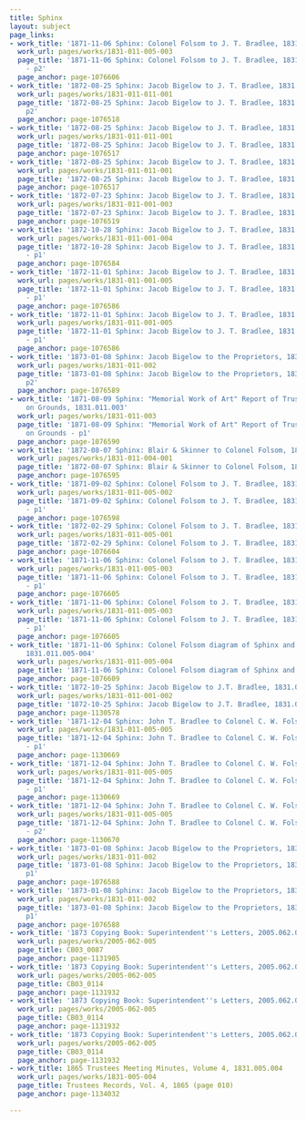 ```yaml
---
title: Sphinx
layout: subject
page_links:
- work_title: '1871-11-06 Sphinx: Colonel Folsom to J. T. Bradlee, 1831.011.005-003'
  work_url: pages/works/1831-011-005-003
  page_title: '1871-11-06 Sphinx: Colonel Folsom to J. T. Bradlee, 1831.011.005-003
    - p2'
  page_anchor: page-1076606
- work_title: '1872-08-25 Sphinx: Jacob Bigelow to J. T. Bradlee, 1831.011.001-001'
  work_url: pages/works/1831-011-011-001
  page_title: '1872-08-25 Sphinx: Jacob Bigelow to J. T. Bradlee, 1831.011.001-001-
    p2'
  page_anchor: page-1076518
- work_title: '1872-08-25 Sphinx: Jacob Bigelow to J. T. Bradlee, 1831.011.001-001'
  work_url: pages/works/1831-011-011-001
  page_title: '1872-08-25 Sphinx: Jacob Bigelow to J. T. Bradlee, 1831.011.001-001-p1'
  page_anchor: page-1076517
- work_title: '1872-08-25 Sphinx: Jacob Bigelow to J. T. Bradlee, 1831.011.001-001'
  work_url: pages/works/1831-011-011-001
  page_title: '1872-08-25 Sphinx: Jacob Bigelow to J. T. Bradlee, 1831.011.001-001-p1'
  page_anchor: page-1076517
- work_title: '1872-07-23 Sphinx: Jacob Bigelow to J. T. Bradlee, 1831.011.001-003'
  work_url: pages/works/1831-011-001-003
  page_title: '1872-07-23 Sphinx: Jacob Bigelow to J. T. Bradlee, 1831.011.001-003'
  page_anchor: page-1076519
- work_title: '1872-10-28 Sphinx: Jacob Bigelow to J. T. Bradlee, 1831.011.001-004'
  work_url: pages/works/1831-011-001-004
  page_title: '1872-10-28 Sphinx: Jacob Bigelow to J. T. Bradlee, 1831.011.001.004
    - p1'
  page_anchor: page-1076584
- work_title: '1872-11-01 Sphinx: Jacob Bigelow to J. T. Bradlee, 1831.011.001-005'
  work_url: pages/works/1831-011-001-005
  page_title: '1872-11-01 Sphinx: Jacob Bigelow to J. T. Bradlee, 1831.011.001-005
    - p1'
  page_anchor: page-1076586
- work_title: '1872-11-01 Sphinx: Jacob Bigelow to J. T. Bradlee, 1831.011.001-005'
  work_url: pages/works/1831-011-001-005
  page_title: '1872-11-01 Sphinx: Jacob Bigelow to J. T. Bradlee, 1831.011.001-005
    - p1'
  page_anchor: page-1076586
- work_title: '1873-01-08 Sphinx: Jacob Bigelow to the Proprietors, 1831.011.002'
  work_url: pages/works/1831-011-002
  page_title: '1873-01-08 Sphinx: Jacob Bigelow to the Proprietors, 1831.011.002 -
    p2'
  page_anchor: page-1076589
- work_title: '1871-08-09 Sphinx: "Memorial Work of Art" Report of Trustee Committee
    on Grounds, 1831.011.003'
  work_url: pages/works/1831-011-003
  page_title: '1871-08-09 Sphinx: "Memorial Work of Art" Report of Trustee Committee
    on Grounds - p1'
  page_anchor: page-1076590
- work_title: '1872-08-07 Sphinx: Blair & Skinner to Colonel Folsom, 1831.011.004-001'
  work_url: pages/works/1831-011-004-001
  page_title: '1872-08-07 Sphinx: Blair & Skinner to Colonel Folsom, 1831.011.004-001'
  page_anchor: page-1076595
- work_title: '1871-09-02 Sphinx: Colonel Folsom to J. T. Bradlee, 1831.011.005-002'
  work_url: pages/works/1831-011-005-002
  page_title: '1871-09-02 Sphinx: Colonel Folsom to J. T. Bradlee, 1831.011.005-002
    - p1'
  page_anchor: page-1076598
- work_title: '1872-02-29 Sphinx: Colonel Folsom to J. T. Bradlee, 1831.011.005-001'
  work_url: pages/works/1831-011-005-001
  page_title: '1872-02-29 Sphinx: Colonel Folsom to J. T. Bradlee, 1831.011.005-001'
  page_anchor: page-1076604
- work_title: '1871-11-06 Sphinx: Colonel Folsom to J. T. Bradlee, 1831.011.005-003'
  work_url: pages/works/1831-011-005-003
  page_title: '1871-11-06 Sphinx: Colonel Folsom to J. T. Bradlee, 1831.011.005-003
    - p1'
  page_anchor: page-1076605
- work_title: '1871-11-06 Sphinx: Colonel Folsom to J. T. Bradlee, 1831.011.005-003'
  work_url: pages/works/1831-011-005-003
  page_title: '1871-11-06 Sphinx: Colonel Folsom to J. T. Bradlee, 1831.011.005-003
    - p1'
  page_anchor: page-1076605
- work_title: '1871-11-06 Sphinx: Colonel Folsom diagram of Sphinx and model in shed,
    1831.011.005-004'
  work_url: pages/works/1831-011-005-004
  page_title: '1871-11-06 Sphinx: Colonel Folsom diagram of Sphinx and model in shed'
  page_anchor: page-1076609
- work_title: '1872-10-25 Sphinx: Jacob Bigelow to J.T. Bradlee, 1831.011.001-002'
  work_url: pages/works/1831-011-001-002
  page_title: '1872-10-25 Sphinx: Jacob Bigelow to J.T. Bradlee, 1831.011.001-002 '
  page_anchor: page-1130578
- work_title: '1871-12-04 Sphinx: John T. Bradlee to Colonel C. W. Folsom, 1831.011.005-005'
  work_url: pages/works/1831-011-005-005
  page_title: '1871-12-04 Sphinx: John T. Bradlee to Colonel C. W. Folsom, 1831.011.005-005
    - p1'
  page_anchor: page-1130669
- work_title: '1871-12-04 Sphinx: John T. Bradlee to Colonel C. W. Folsom, 1831.011.005-005'
  work_url: pages/works/1831-011-005-005
  page_title: '1871-12-04 Sphinx: John T. Bradlee to Colonel C. W. Folsom, 1831.011.005-005
    - p1'
  page_anchor: page-1130669
- work_title: '1871-12-04 Sphinx: John T. Bradlee to Colonel C. W. Folsom, 1831.011.005-005'
  work_url: pages/works/1831-011-005-005
  page_title: '1871-12-04 Sphinx: John T. Bradlee to Colonel C. W. Folsom, 1831.011.005-005
    - p2'
  page_anchor: page-1130670
- work_title: '1873-01-08 Sphinx: Jacob Bigelow to the Proprietors, 1831.011.002'
  work_url: pages/works/1831-011-002
  page_title: '1873-01-08 Sphinx: Jacob Bigelow to the Proprietors, 1831.011.002 -
    p1'
  page_anchor: page-1076588
- work_title: '1873-01-08 Sphinx: Jacob Bigelow to the Proprietors, 1831.011.002'
  work_url: pages/works/1831-011-002
  page_title: '1873-01-08 Sphinx: Jacob Bigelow to the Proprietors, 1831.011.002 -
    p1'
  page_anchor: page-1076588
- work_title: '1873 Copying Book: Superintendent''s Letters, 2005.062.005'
  work_url: pages/works/2005-062-005
  page_title: CB03_0087
  page_anchor: page-1131905
- work_title: '1873 Copying Book: Superintendent''s Letters, 2005.062.005'
  work_url: pages/works/2005-062-005
  page_title: CB03_0114
  page_anchor: page-1131932
- work_title: '1873 Copying Book: Superintendent''s Letters, 2005.062.005'
  work_url: pages/works/2005-062-005
  page_title: CB03_0114
  page_anchor: page-1131932
- work_title: '1873 Copying Book: Superintendent''s Letters, 2005.062.005'
  work_url: pages/works/2005-062-005
  page_title: CB03_0114
  page_anchor: page-1131932
- work_title: 1865 Trustees Meeting Minutes, Volume 4, 1831.005.004
  work_url: pages/works/1831-005-004
  page_title: Trustees Records, Vol. 4, 1865 (page 010)
  page_anchor: page-1134032

---
```


